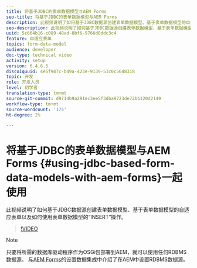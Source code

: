 ```yaml
---
title: 将基于JDBC的表单数据模型与AEM Forms
seo-title: 将基于JDBC的表单数据模型与AEM Forms
description: 此视频说明了如何基于JDBC数据源创建表单数据模型、基于表单数据模型的自适应表单以及如何使用表单数据模型的“INSERT”操作。
seo-description: 此视频说明了如何基于JDBC数据源创建表单数据模型、基于表单数据模型的自适应表单以及如何使用表单数据模型的“INSERT”操作。
uuid: 5c664b16-c089-48ad-8bf6-9766d0ddc3c4
feature: 自适应表单
topics: form-data-model
audience: developer
doc-type: technical video
activity: setup
version: 6.4,6.5
discoiquuid: 4e5f947c-b49a-423e-9139-51c0c5648318
topic: 开发
role: 开发人员
level: 初学者
translation-type: tm+mt
source-git-commit: d9714b9a291ec3ee5f3dba9723de72bb120d2149
workflow-type: tm+mt
source-wordcount: '175'
ht-degree: 2%

---
```



# 将基于JDBC的表单数据模型与AEM Forms {#using-jdbc-based-form-data-models-with-aem-forms}一起使用

此视频说明了如何基于JDBC数据源创建表单数据模型、基于表单数据模型的自适应表单以及如何使用表单数据模型的“INSERT”操作。

>[!VIDEO](https://video.tv.adobe.com/v/17736/?quality=9&learn=on)

>[!NOTE]
>
>只要将所需的数据库驱动程序作为OSGi包部署到AEM，就可以使用任何RDBMS数据源。 [与AEM Forms](/help/forms/adaptive-forms/data-integration-technical-video-setup.md)的设置数据集成中介绍了在AEM中设置RDBMS数据源。

